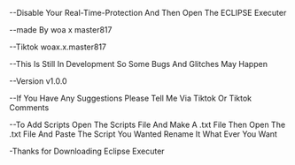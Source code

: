 --Disable Your Real-Time-Protection And Then Open The ECLIPSE Executer  

--made By woa x master817

--Tiktok woax.x.master817

--This Is Still In Development So Some Bugs And Glitches May Happen

--Version v1.0.0

--If You Have Any Suggestions Please Tell Me Via Tiktok Or Tiktok Comments

--To Add Scripts Open The Scripts File And Make A .txt File Then Open The .txt File And Paste The Script You Wanted
Rename It What Ever You Want

-Thanks for Downloading Eclipse Executer
